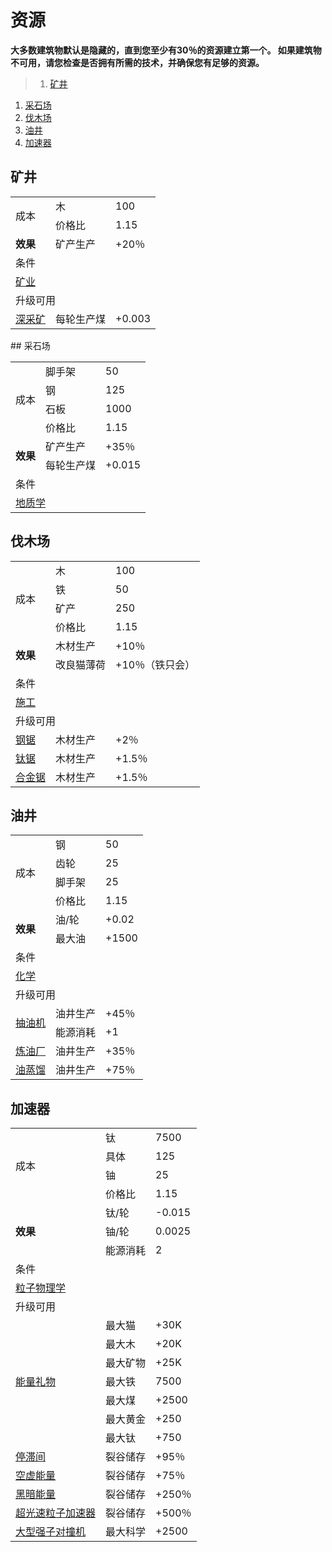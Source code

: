 # 资源
**大多数建筑物默认是隐藏的，直到您至少有30％的资源建立第一个。 如果建筑物不可用，请您检查是否拥有所需的技术，并确保您有足够的资源。**
>1. [矿井](#矿井 "矿井")
1. [采石场](#采石场 "采石场")
1. [伐木场](#伐木场 "伐木场")
1. [油井](#油井 "油井")
1. [加速器](#加速器 "加速器")

## 矿井
<table class="wikitable">
	<tbody>
		<tr>
			<td rowspan="2">
							成本
			</td>
			<td>
							木
			</td>
			<td>
							100
			</td>
		</tr>
		<tr>
			<td>
						价格比
			</td>
			<td>
						1.15
			</td>
		</tr>
		<tr>
			<td>
				<strong>
							效果
				</strong>
			</td>
			<td>
						矿产生产
			</td>
			<td>
						+20％
			</td>
		</tr>
		<tr>
			<td colspan="3">
						条件
			</td>
		</tr>
		<tr>
			<td colspan="3">
				<a href="#">
							矿业
				</a>
			</td>
		</tr>
		<tr>
			<td colspan="3">
						升级可用
			</td>
		</tr>
		<tr>
			<td>
				<a href="#">
							深采矿
				</a>
			</td>
			<td>
						每轮生产煤
			</td>
			<td>
						+0.003
			</td>
		</tr>
	</tbody>
</table>
## 采石场
<table class="wikitable">
	<tbody>
		<tr>
			<td rowspan="4">
							成本
			</td>
			<td>
							脚手架
			</td>
			<td>
							50
			</td>
		</tr>
		<tr>
			<td>
						钢
			</td>
			<td>
						125
			</td>
		</tr>
		<tr>
			<td>
						石板
			</td>
			<td>
						1000
			</td>
		</tr>
		<tr>
			<td>
						价格比
			</td>
			<td>
						1.15
			</td>
		</tr>
		<tr>
			<td rowspan="2">
				<strong>
							效果
				</strong>
			</td>
			<td>
						矿产生产
			</td>
			<td>
						+35％
			</td>
		</tr>
		<tr>
			<td>
						每轮生产煤
			</td>
			<td>
						+0.015
			</td>
		</tr>
		<tr>
			<td colspan="3">
						条件
			</td>
		</tr>
		<tr>
			<td colspan="3">
				<a href="#">
							地质学
				</a>
			</td>
		</tr>
	</tbody>
</table>

## 伐木场
<table class="wikitable">
	<tbody>
		<tr>
			<td rowspan="4">
							成本
			</td>
			<td>
							木
			</td>
			<td>
							100
			</td>
		</tr>
		<tr>
			<td>
						铁
			</td>
			<td>
						50
			</td>
		</tr>
		<tr>
			<td>
						矿产
			</td>
			<td>
						250
			</td>
		</tr>
		<tr>
			<td>
						价格比
			</td>
			<td>
						1.15
			</td>
		</tr>
		<tr>
			<td rowspan="2">
				<strong>
							效果
				</strong>
			</td>
			<td>
						木材生产
			</td>
			<td>
						+10％
			</td>
		</tr>
		<tr>
			<td>
						改良猫薄荷
			</td>
			<td>
						+10％（铁只会）
			</td>
		</tr>
		<tr>
			<td colspan="3">
						条件
			</td>
		</tr>
		<tr>
			<td colspan="3">
				<a href="#">
							施工
				</a>
			</td>
		</tr>
		<tr>
			<td colspan="3">
						升级可用
			</td>
		</tr>
		<tr>
			<td>
				<a href="#">
							钢锯
				</a>
			</td>
			<td>
						木材生产
			</td>
			<td>
						+2％
			</td>
		</tr>
		<tr>
			<td>
				<a href="#">
							钛锯
				</a>
			</td>
			<td>
						木材生产
			</td>
			<td>
						+1.5％
			</td>
		</tr>
		<tr>
			<td>
				<a href="#">
							合金锯
				</a>
			</td>
			<td>
						木材生产
			</td>
			<td>
						+1.5％
			</td>
		</tr>
	</tbody>
</table>

## 油井
<table class="wikitable">
	<tbody>
		<tr>
			<td rowspan="4">
							成本
			</td>
			<td>
							钢
			</td>
			<td>
							50
			</td>
		</tr>
		<tr>
			<td>
						齿轮
			</td>
			<td>
						25
			</td>
		</tr>
		<tr>
			<td>
						脚手架
			</td>
			<td>
						25
			</td>
		</tr>
		<tr>
			<td>
						价格比
			</td>
			<td>
						1.15
			</td>
		</tr>
		<tr>
			<td rowspan="2">
				<strong>
							效果
				</strong>
			</td>
			<td>
						油/轮
			</td>
			<td>
						+0.02
			</td>
		</tr>
		<tr>
			<td>
						最大油
			</td>
			<td>
						+1500
			</td>
		</tr>
		<tr>
			<td colspan="3">
						条件
			</td>
		</tr>
		<tr>
			<td colspan="3">
				<a href="#">
							化学
				</a>
			</td>
		</tr>
		<tr>
			<td colspan="3">
						升级可用
			</td>
		</tr>
		<tr>
			<td rowspan="2">
				<a href="#">
							抽油机
				</a>
			</td>
			<td>
						油井生产
			</td>
			<td>
						+45％
			</td>
		</tr>
		<tr>
			<td>
						能源消耗
			</td>
			<td>
						+1
			</td>
		</tr>
		<tr>
			<td>
				<a href="#">
							炼油厂
				</a>
			</td>
			<td>
						油井生产
			</td>
			<td>
						+35％
			</td>
		</tr>
		<tr>
			<td>
				<a href="#">
							油蒸馏
				</a>
			</td>
			<td>
						油井生产
			</td>
			<td>
						+75％
			</td>
		</tr>
	</tbody>
</table>

## 加速器
<table class="wikitable">
	<tbody>
		<tr>
			<td rowspan="4">
							成本
			</td>
			<td>
							钛
			</td>
			<td>
							7500
			</td>
		</tr>
		<tr>
			<td>
						具体
			</td>
			<td>
						125
			</td>
		</tr>
		<tr>
			<td>
						铀
			</td>
			<td>
						25
			</td>
		</tr>
		<tr>
			<td>
						价格比
			</td>
			<td>
						1.15
			</td>
		</tr>
		<tr>
			<td rowspan="3">
				<strong>
							效果
				</strong>
			</td>
			<td>
						钛/轮
			</td>
			<td>
						-0.015
			</td>
		</tr>
		<tr>
			<td>
						铀/轮
			</td>
			<td>
						0.0025
			</td>
		</tr>
		<tr>
			<td>
						能源消耗
			</td>
			<td>
						2
			</td>
		</tr>
		<tr>
			<td colspan="3">
						条件
			</td>
		</tr>
		<tr>
			<td colspan="3">
				<a href="#">
							粒子物理学
				</a>
			</td>
		</tr>
		<tr>
			<td colspan="4">
						升级可用
			</td>
		</tr>
		<tr>
			<td rowspan="7">
				<a href="#">
							能量礼物
				</a>
			</td>
			<td>
						最大猫
			</td>
			<td>
						+30K
			</td>
		</tr>
		<tr>
			<td>
						最大木
			</td>
			<td>
						+20K
			</td>
		</tr>
		<tr>
			<td>
						最大矿物
			</td>
			<td>
						+25K
			</td>
		</tr>
		<tr>
			<td>
						最大铁
			</td>
			<td>
						7500
			</td>
		</tr>
		<tr>
			<td>
						最大煤
			</td>
			<td>
						+2500
			</td>
		</tr>
		<tr>
			<td>
						最大黄金
			</td>
			<td>
						+250
			</td>
		</tr>
		<tr>
			<td>
						最大钛
			</td>
			<td>
						+750
			</td>
		</tr>
		<tr>
			<td>
				<a href="#">
							停滞间
				</a>
			</td>
			<td>
						裂谷储存
			</td>
			<td>
						+95％
			</td>
		</tr>
		<tr>
			<td>
				<a href="#">
							空虚能量
				</a>
			</td>
			<td>
						裂谷储存
			</td>
			<td>
						+75％
			</td>
		</tr>
		<tr>
			<td>
				<a href="#">
							黑暗能量
				</a>
			</td>
			<td>
						裂谷储存
			</td>
			<td>
						+250％
			</td>
		</tr>
		<tr>
			<td>
				<a href="#">
							超光速粒子加速器
				</a>
			</td>
			<td>
						裂谷储存
			</td>
			<td>
						+500％
			</td>
		</tr>
		<tr>
			<td>
				<a href="#">
							大型强子对撞机
				</a>
			</td>
			<td>
						最大科学
			</td>
			<td>
						+2500
			</td>
		</tr>
	</tbody>
</table>